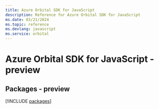 ```yaml
---
title: Azure Orbital SDK for JavaScript
description: Reference for Azure Orbital SDK for JavaScript
ms.date: 03/21/2024
ms.topic: reference
ms.devlang: javascript
ms.service: orbital
---
```

# Azure Orbital SDK for JavaScript - preview
## Packages - preview
[!INCLUDE [packages](orbital-index.md)]